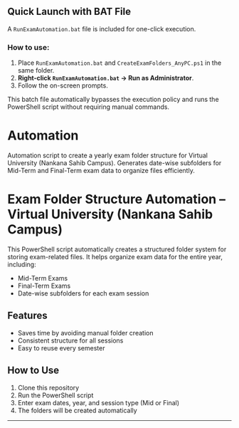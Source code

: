 ## Quick Launch with BAT File

A `RunExamAutomation.bat` file is included for one-click execution.

### How to use:
1. Place `RunExamAutomation.bat` and `CreateExamFolders_AnyPC.ps1` in the same folder.
2. **Right-click `RunExamAutomation.bat` → Run as Administrator**.
3. Follow the on-screen prompts.

This batch file automatically bypasses the execution policy and runs the PowerShell script without requiring manual commands.
# Automation
Automation script to create a yearly exam folder structure for Virtual University (Nankana Sahib Campus). Generates date-wise subfolders for Mid-Term and Final-Term exam data to organize files efficiently.
# Exam Folder Structure Automation – Virtual University (Nankana Sahib Campus)

This PowerShell script automatically creates a structured folder system for storing exam-related files. 
It helps organize exam data for the entire year, including:

- Mid-Term Exams
- Final-Term Exams
- Date-wise subfolders for each exam session

## Features
- Saves time by avoiding manual folder creation
- Consistent structure for all sessions
- Easy to reuse every semester

## How to Use
1. Clone this repository
2. Run the PowerShell script
3. Enter exam dates, year, and session type (Mid or Final)
4. The folders will be created automatically

---
